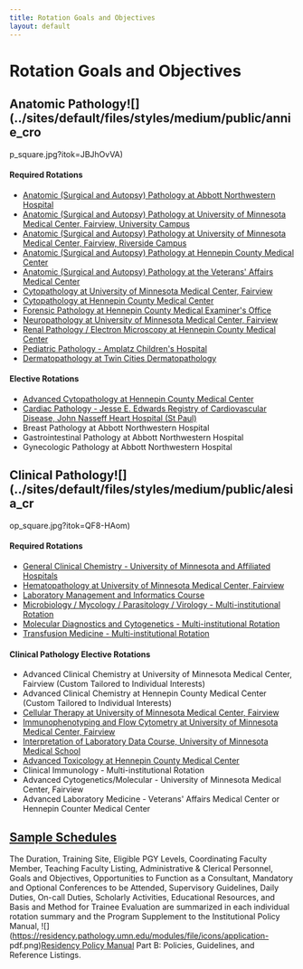 ```yaml
---
title: Rotation Goals and Objectives 
layout: default
---
```

#  Rotation Goals and Objectives

## Anatomic Pathology![](../sites/default/files/styles/medium/public/annie_cro
p_square.jpg?itok=JBJhOvVA)

#### Required Rotations

  * [Anatomic (Surgical and Autopsy) Pathology at Abbott Northwestern Hospital](../node/3893)
  * [Anatomic (Surgical and Autopsy) Pathology at University of Minnesota Medical Center, Fairview, University Campus](../node/3894)
  * [Anatomic (Surgical and Autopsy) Pathology at University of Minnesota Medical Center, Fairview, Riverside Campus](../node/3895)
  * [Anatomic (Surgical and Autopsy) Pathology at Hennepin County Medical Center](../node/3896)
  * [Anatomic (Surgical and Autopsy) Pathology at the Veterans' Affairs Medical Center](../node/3897)
  * [Cytopathology at University of Minnesota Medical Center, Fairview](../node/3898)
  * [Cytopathology at Hennepin County Medical Center](../node/3899)
  * [Forensic Pathology at Hennepin County Medical Examiner's Office](../node/3900)
  * [Neuropathology at University of Minnesota Medical Center, Fairview](../node/3901)
  * [Renal Pathology / Electron Microscopy at Hennepin County Medical Center](../node/3902)
  * [Pediatric Pathology - Amplatz Children's Hospital](../node/3903)
  * [Dermatopathology at Twin Cities Dermatopathology](../node/3904)

#### Elective Rotations

  * [Advanced Cytopathology at Hennepin County Medical Center](../node/3905)
  * [Cardiac Pathology - Jesse E. Edwards Registry of Cardiovascular Disease, John Nasseff Heart Hospital (St Paul)](../node/3906)
  * Breast Pathology at Abbott Northwestern Hospital
  * Gastrointestinal Pathology at Abbott Northwestern Hospital
  * Gynecologic Pathology at Abbott Northwestern Hospital

##

## Clinical Pathology![](../sites/default/files/styles/medium/public/alesia_cr
op_square.jpg?itok=QF8-HAom)

#### Required Rotations

  * [General Clinical Chemistry - University of Minnesota and Affiliated Hospitals](../node/3907)
  * [Hematopathology at University of Minnesota Medical Center, Fairview](../node/3908)
  * [Laboratory Management and Informatics Course](../node/3909)
  * [Microbiology / Mycology / Parasitology / Virology - Multi-institutional Rotation](../node/3910)
  * [Molecular Diagnostics and Cytogenetics - Multi-institutional Rotation](../node/3911)
  * [Transfusion Medicine - Multi-institutional Rotation](../node/3912)

#### Clinical Pathology Elective Rotations

  * Advanced Clinical Chemistry at University of Minnesota Medical Center, Fairview (Custom Tailored to Individual Interests)
  * Advanced Clinical Chemistry at Hennepin County Medical Center (Custom Tailored to Individual Interests)
  * [Cellular Therapy at University of Minnesota Medical Center, Fairview](../node/3913)
  * [Immunophenotyping and Flow Cytometry at University of Minnesota Medical Center, Fairview](../node/3914)
  * [Interpretation of Laboratory Data Course, University of Minnesota Medical School](../node/3915)
  * [Advanced Toxicology at Hennepin County Medical Center](../node/3916)
  * Clinical Immunology - Multi-institutional Rotation
  * Advanced Cytogenetics/Molecular - University of Minnesota Medical Center, Fairview
  * Advanced Laboratory Medicine - Veterans' Affairs Medical Center or Hennepin Counter Medical Center

## [Sample Schedules](../node/13)

The Duration, Training Site, Eligible PGY Levels, Coordinating Faculty Member,
Teaching Faculty Listing, Administrative & Clerical Personnel, Goals and
Objectives, Opportunities to Function as a Consultant, Mandatory and Optional
Conferences to be Attended, Supervisory Guidelines, Daily Duties, On-call
Duties, Scholarly Activities, Educational Resources, and Basis and Method for
Trainee Evaluation are summarized in each individual rotation summary and the
Program Supplement to the Institutional Policy Manual,
![](https://residency.pathology.umn.edu/modules/file/icons/application-
pdf.png)[Residency Policy
Manual](../sites/default/files/LMP_Residency_Policy_Manual.pdf) Part B:
Policies, Guidelines, and Reference Listings.

